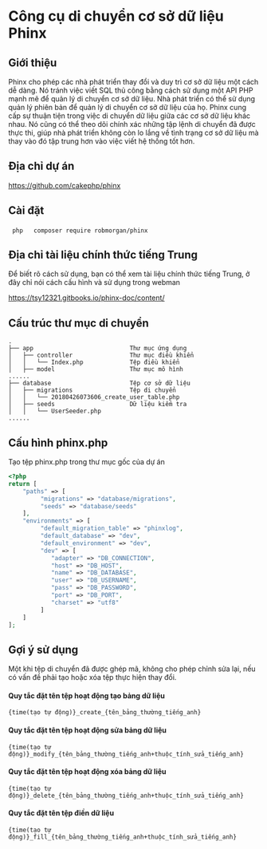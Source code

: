 # Công cụ di chuyển cơ sở dữ liệu Phinx

## Giới thiệu

Phinx cho phép các nhà phát triển thay đổi và duy trì cơ sở dữ liệu một cách dễ dàng. Nó tránh việc viết SQL thủ công bằng cách sử dụng một API PHP mạnh mẽ để quản lý di chuyển cơ sở dữ liệu. Nhà phát triển có thể sử dụng quản lý phiên bản để quản lý di chuyển cơ sở dữ liệu của họ. Phinx cung cấp sự thuận tiện trong việc di chuyển dữ liệu giữa các cơ sở dữ liệu khác nhau. Nó cũng có thể theo dõi chính xác những tập lệnh di chuyển đã được thực thi, giúp nhà phát triển không còn lo lắng về tình trạng cơ sở dữ liệu mà thay vào đó tập trung hơn vào việc viết hệ thống tốt hơn.

## Địa chỉ dự án

https://github.com/cakephp/phinx

## Cài đặt

  ```php
  composer require robmorgan/phinx
  ```

## Địa chỉ tài liệu chính thức tiếng Trung

Để biết rõ cách sử dụng, bạn có thể xem tài liệu chính thức tiếng Trung, ở đây chỉ nói cách cấu hình và sử dụng trong webman

https://tsy12321.gitbooks.io/phinx-doc/content/

## Cấu trúc thư mục di chuyển

```
.
├── app                           Thư mục ứng dụng
│   ├── controller                Thư mục điều khiển
│   │   └── Index.php             Tệp điều khiển
│   ├── model                     Thư mục mô hình
......
├── database                      Tệp cơ sở dữ liệu
│   ├── migrations                Tệp di chuyển
│   │   └── 20180426073606_create_user_table.php
│   ├── seeds                     Dữ liệu kiểm tra
│   │   └── UserSeeder.php
......
```

## Cấu hình phinx.php

Tạo tệp phinx.php trong thư mục gốc của dự án

```php
<?php
return [
    "paths" => [
         "migrations" => "database/migrations",
         "seeds" => "database/seeds"
    ],
    "environments" => [
         "default_migration_table" => "phinxlog",
         "default_database" => "dev",
         "default_environment" => "dev",
         "dev" => [
            "adapter" => "DB_CONNECTION",
            "host" => "DB_HOST",
            "name" => "DB_DATABASE",
            "user" => "DB_USERNAME",
            "pass" => "DB_PASSWORD",
            "port" => "DB_PORT",
            "charset" => "utf8"
         ]
    ]
];
```

## Gợi ý sử dụng

Một khi tệp di chuyển đã được ghép mã, không cho phép chỉnh sửa lại, nếu có vấn đề phải tạo hoặc xóa tệp thực hiện thay đổi.

#### Quy tắc đặt tên tệp hoạt động tạo bảng dữ liệu

`{time(tạo tự động)}_create_{tên_bảng_thường_tiếng_anh}`

#### Quy tắc đặt tên tệp hoạt động sửa bảng dữ liệu

`{time(tạo tự động)}_modify_{tên_bảng_thường_tiếng_anh+thuộc_tính_sửa_tiếng_anh}`

#### Quy tắc đặt tên tệp hoạt động xóa bảng dữ liệu

`{time(tạo tự động)}_delete_{tên_bảng_thường_tiếng_anh+thuộc_tính_sửa_tiếng_anh}`

#### Quy tắc đặt tên tệp điền dữ liệu

`{time(tạo tự động)}_fill_{tên_bảng_thường_tiếng_anh+thuộc_tính_sửa_tiếng_anh}`
